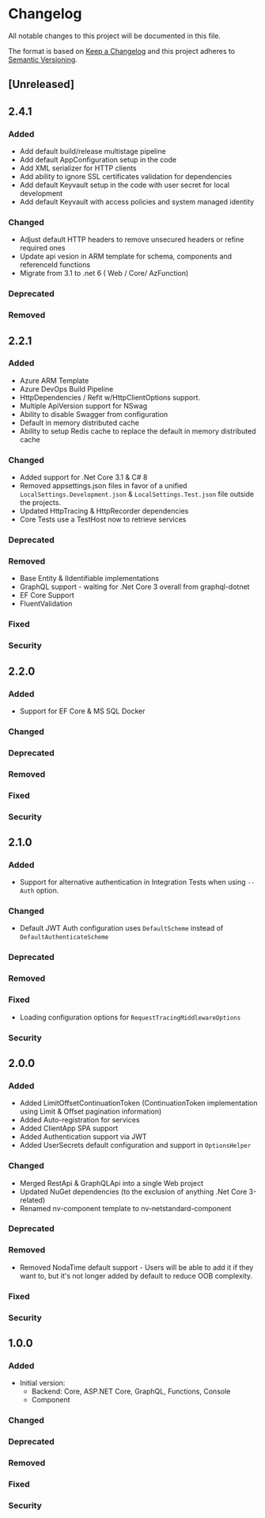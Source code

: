 # Changelog
All notable changes to this project will be documented in this file.

The format is based on [Keep a Changelog](http://keepachangelog.com/en/1.0.0/)
and this project adheres to [Semantic Versioning](http://semver.org/spec/v2.0.0.html).

## [Unreleased]

## 2.4.1

### Added

- Add default build/release multistage pipeline
- Add default AppConfiguration setup in the code
- Add XML serializer for HTTP clients
- Add ability to ignore SSL certificates validation for dependencies
- Add default Keyvault setup in the code with user secret for local development
- Add default Keyvault with access policies and system managed identity

### Changed

- Adjust default HTTP headers to remove unsecured headers or refine required ones
- Update api vesion in ARM template for schema, components and referenceId functions
- Migrate from 3.1 to .net 6 ( Web / Core/ AzFunction)

### Deprecated

### Removed

## 2.2.1

### Added

- Azure ARM Template
- Azure DevOps Build Pipeline
- HttpDependencies / Refit w/HttpClientOptions support.
- Multiple ApiVersion support for NSwag
- Ability to disable Swagger from configuration
- Default in memory distributed cache
- Ability to setup Redis cache to replace the default in memory distributed cache

### Changed

- Added support for .Net Core 3.1 & C# 8
- Removed appsettings.json files in favor of a unified `LocalSettings.Development.json` & `LocalSettings.Test.json` file outside the projects.
- Updated HttpTracing & HttpRecorder dependencies
- Core Tests use a TestHost now to retrieve services

### Deprecated

### Removed

- Base Entity & IIdentifiable implementations
- GraphQL support - waiting for .Net Core 3 overall from graphql-dotnet
- EF Core Support
- FluentValidation

### Fixed

### Security

## 2.2.0

### Added

- Support for EF Core & MS SQL Docker

### Changed

### Deprecated

### Removed

### Fixed

### Security

## 2.1.0

### Added

- Support for alternative authentication in Integration Tests when using `--Auth` option.

### Changed

- Default JWT Auth configuration uses `DefaultScheme` instead of `DefaultAuthenticateScheme`

### Deprecated

### Removed

### Fixed

- Loading configuration options for `RequestTracingMiddlewareOptions`

### Security

## 2.0.0

### Added

- Added LimitOffsetContinuationToken (ContinuationToken implementation using Limit & Offset pagination information)
- Added Auto-registration for services
- Added ClientApp SPA support
- Added Authentication support via JWT
- Added UserSecrets default configuration and support in `OptionsHelper`

### Changed

- Merged RestApi & GraphQLApi into a single Web project
- Updated NuGet dependencies (to the exclusion of anything .Net Core 3-related)
- Renamed nv-component template to nv-netstandard-component

### Deprecated

### Removed

- Removed NodaTime default support - Users will be able to add it if they want to, but it's not longer added by default to reduce OOB complexity.

### Fixed

### Security

## 1.0.0

### Added

- Initial version:
    - Backend: Core, ASP.NET Core, GraphQL, Functions, Console
    - Component

### Changed

### Deprecated

### Removed

### Fixed

### Security
